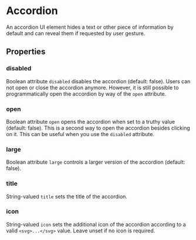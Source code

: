 # Accordion

An accordion UI element hides a text or other piece of information by default and can reveal them if requested by user gesture.

## Properties

### disabled

Boolean attribute `disabled` disables the accordion (default: false). Users can not open or close the accordion anymore. However, it is still possible to programmatically open the accordion by way of the `open` attribute.

### open

Boolean attribute `open` opens the accordion when set to a truthy value (default: false). This is a second way to open the accordion besides clicking on it. This can be useful when you use the `disabled` attribute.

### large

Boolean attribute `large` controls a larger version of the accordion (default: false).

### title

String-valued `title` sets the title of the accordion.

### icon

String-valued `icon` sets the additional icon of the accordion according to a valid `<svg>...</svg>` value. Leave unset if no icon is required.
